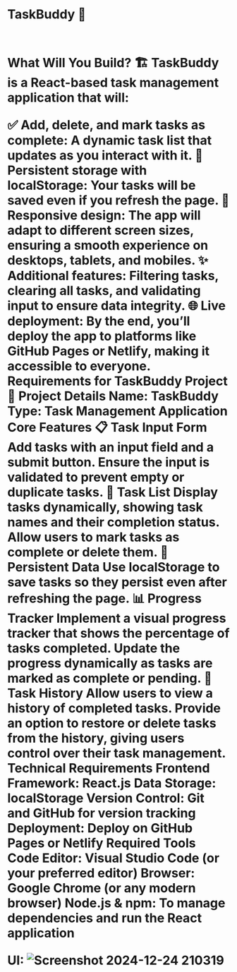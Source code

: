 <h1>TaskBuddy 🚀<h1><br>
What Will You Build? 🏗️
TaskBuddy is a React-based task management application that will:

✅ Add, delete, and mark tasks as complete: A dynamic task list that updates as you interact with it.
💾 Persistent storage with localStorage: Your tasks will be saved even if you refresh the page.
📱 Responsive design: The app will adapt to different screen sizes, ensuring a smooth experience on desktops, tablets, and mobiles.
✨ Additional features: Filtering tasks, clearing all tasks, and validating input to ensure data integrity.
🌐 Live deployment: By the end, you’ll deploy the app to platforms like GitHub Pages or Netlify, making it accessible to everyone.
Requirements for TaskBuddy Project 📝
Project Details
Name: TaskBuddy
Type: Task Management Application
Core Features
📋 Task Input Form
Add tasks with an input field and a submit button.
Ensure the input is validated to prevent empty or duplicate tasks.
📝 Task List
Display tasks dynamically, showing task names and their completion status.
Allow users to mark tasks as complete or delete them.
💾 Persistent Data
Use localStorage to save tasks so they persist even after refreshing the page.
📊 Progress Tracker
Implement a visual progress tracker that shows the percentage of tasks completed.
Update the progress dynamically as tasks are marked as complete or pending.
📜 Task History
Allow users to view a history of completed tasks.
Provide an option to restore or delete tasks from the history, giving users control over their task management.
Technical Requirements
Frontend Framework: React.js
Data Storage: localStorage
Version Control: Git and GitHub for version tracking
Deployment: Deploy on GitHub Pages or Netlify
Required Tools
Code Editor: Visual Studio Code (or your preferred editor)
Browser: Google Chrome (or any modern browser)
Node.js & npm: To manage dependencies and run the React application


UI:
![Screenshot 2024-12-24 210319](https://github.com/user-attachments/assets/66fdc74a-4306-471f-a089-a05464700025)
